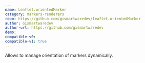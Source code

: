 ```yaml
---
name: Leaflet.orientedMarker
category: markers-renderers
repo: https://github.com/gismartwaredev/leaflet.orientedMarker
author: Gismartwaredev
author-url: https://github.com/gismartwaredev
demo: 
compatible-v0:
compatible-v1: true
---
```


Allows to manage orientation of markers dynamically.
